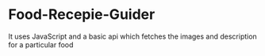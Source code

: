# Food-Recepie-Guider
It uses JavaScript and a basic api which fetches the images and description for a particular food
